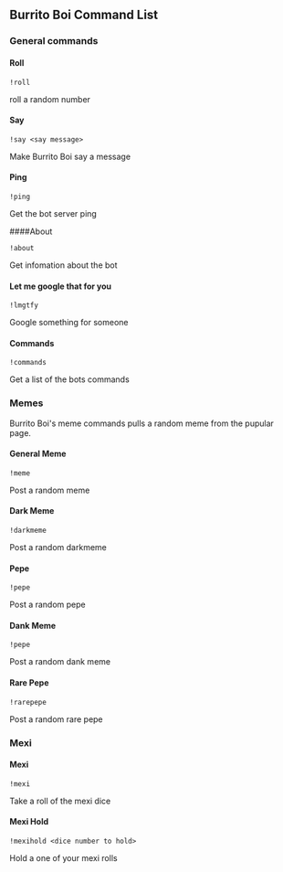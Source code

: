 ## Burrito Boi Command List

### General commands

#### Roll

`!roll`

roll a random number

#### Say

`!say <say message>`

Make Burrito Boi say a message



#### Ping

`!ping`

Get the bot server ping



####About

`!about`

Get infomation about the bot



#### Let me google that for you

`!lmgtfy`

Google something for someone



#### Commands

`!commands`

Get a list of the bots commands




### Memes

Burrito Boi's meme commands pulls a random meme from the pupular page.


#### General Meme

`!meme`

Post a random meme



#### Dark Meme

`!darkmeme`

Post a random darkmeme



#### Pepe

`!pepe`

Post a random pepe



#### Dank Meme

`!pepe`

Post a random dank meme



#### Rare Pepe

`!rarepepe`

Post a random rare pepe



### Mexi

#### Mexi

`!mexi`

Take a roll of the mexi dice



#### Mexi Hold

`!mexihold <dice number to hold>`

Hold a one of your mexi rolls





